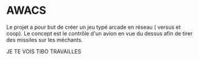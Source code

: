 # AWACS
Le projet a pour but de créer un jeu typé arcade en réseau ( versus et coop).
Le concept est le contrôle d'un avion en vue du dessus afin de tirer des missiles sur les méchants.

JE TE VOIS TIBO
TRAVAILLES
